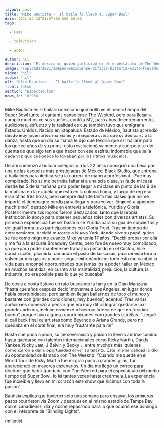 ```yaml
---
layout: post
title: "Mike Bautista -  El baile lo llevó al Super Bowl"
date: 2021-02-15T21:37:00.000-06:00
tags:
  
  - Fama
  
  - television
  
  - actor
  
author: nil
description: "El mexicano, quien participó en el espectáculo de The Weeknd, en Tampa Bay, es un ejemplo de fortaleza, al llegar a trabajar junto a grandes de la música como Ricky Martin, Nicky Jam y J Balvin. "
image: "/uploads/2021/images-mexiquense-dificil-historia-exito-llevado.jpg"
video: "nil"
audio: "nil"
alt: "Mike Bautista -  El baile lo llevó al Super Bowl"
front: false
section: "Espectáculos"
news_id: 182936
---
```


Mike Bautista es el bailarín mexicano que brilló en el medio tiempo del Super Bowl junto al cantante canadiense The Weeknd, pero para llegar a cumplir muchos de sus sueños, contó a M2, pasó años de entrenamiento, audiciones, esfuerzo y la realidad es que también tuvo que emigrar a Estados Unidos. Nacido en Ixtapaluca, Estado de México, Bautista aprendió desde muy joven artes marciales y ni siquiera sabía que se dedicaría a la danza, hasta que un día su mamá le dijo que tendría que ser bailarín para los quince años de su prima; esto revolucionó su mente y cuerpo y se dio cuenta de que algo tenía que hacer con ese espíritu indomable que salía cada vez que sus pasos lo llevaban por los ritmos musicales. 

De ahí comenzó a buscar colegios y a los 22 años consiguió una beca por una de las escuelas más prestigiadas de México: Black Studio, que entrena a bailarines para dedicarse a la carrera de manera profesional. “Fue muy complicado. No se me permitía faltar ni a una sola clase, salía de mi casa desde las 5 de la mañana para poder llegar a mi clase en punto de las 9 de la mañana en la escuela que está en la colonia Roma, y luego de regreso eran otras tres horas, pero siempre disfruté tanto mis clases que no me importó el tiempo que perdía para llegar y para volver. Empecé a aprender muchísimo”, destacó Mike en entrevista telefónica. 
Yuridia y Gloria Posteriormente sus logros fueron destacados, tanto que la propia institución lo apoyó para obtener pequeños roles con diversos artistas. Su primeara experiencia fue ser bailarín de Yuridia para su gira de conciertos y de igual forma tuvo participaciones con Gloria Trevi. Tras un tiempo de entrenamiento, decidió mudarse a Nueva York, donde vive su papá, quien se fue como migrante cuando Mike ya tenía 17 años. “Decidí probar por allá y me fui a la escuela Broadway Center, pero fue de nuevo muy complicado, ya que para poder mantenerme trabajaba pintando en el Costco, hice construcción, plomería, cortando el pasto de las casas, para de esta forma solventar mis gastos y poder seguir entrenándome; todo esto me cambió la vida pues encontré oportunidades que jamás iba a poder hallar en México en muchos sentidos, en cuanto a la mentalidad, prejuicios, la cultura, la industria, no era posible para lo que yo buscaba” 

De costa a costa Estuvo un rato buscando la fama en la Gran Manzana, “hasta que años después decidí moverme a Los Ángeles, un lugar donde había oportunidades, pero también llegan bailarines de todo el mundo y bastante con grandes condiciones, muy buenos”, acentuó. Tras varias audiciones comenzó a pensar que era muy difícil lograr quedarse con grandes artistas, incluso comenzó a hacerse la idea de que no “era tan bueno”, porque tuvo algunas oportunidades con grandes estrellas. “Llegué al call back final de artistas como Beyoncé o Ariana Grande, pero no quedaba en el corte final, era muy frustrante para mí” 

Hasta que poco a poco,  su perseverancia y pasión lo llevó a abrirse camino hasta quedarse con talentos internacionales como Ricky Martin, Daddy Yankee, Nicky Jam, J Balvin y Becky J, entre muchos más, quienes comenzaron a darle oportunidad al ver su talento. Esta misma calidad le dio su oportunidad de llamado con The Weeknd. “Cuando me quedé en el World Tour de Ricky Martin fue mi gran paso a grandes giras, fui apareciendo en mayores escenarios. Un día me llegó un correo para decirme que había quedado con The Weeknd para el espectáculo del medio tiempo del Super Bowl, lo leí tantas veces hasta creérmela. La experiencia fue increíble y llevo en mi corazón este show que hicimos con toda la pasión” 

Bautista explica que tuvieron solo una semana para ensayar, los primeros pasos ocurrieron vía Zoom y después en el mismo estadio de Tampa Bay, con el canadiense, día y noche repasando para lo que ocurrió ese domingo con el intérprete de “Blinding Lights”.  

(milenio)
